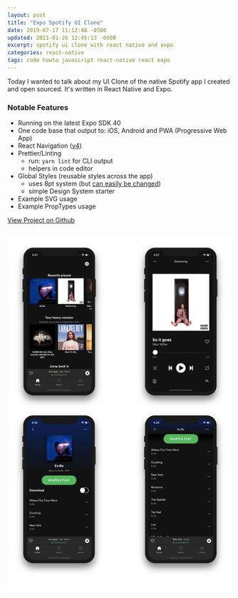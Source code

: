 ```yaml
---
layout: post
title: "Expo Spotify UI Clone"
date: 2019-07-17 11:12:48 -0500
updated: 2021-01-26 12:45:13 -0500
excerpt: spotify ui clone with react native and expo
categories: react-native
tags: code howto javascript react-native react expo
---
```


Today I wanted to talk about my UI Clone of the native Spotify app I created and open sourced. It's written in React Native and Expo.

### Notable Features

- Running on the latest Expo SDK 40
- One code base that output to: iOS, Android and PWA (Progressive Web App)
- React Navigation ([v4](https://reactnavigation.org/docs/4.x/getting-started))
- Prettier/Linting
  - run: `yarn lint` for CLI output
  - helpers in code editor
- Global Styles (reusable styles across the app)
  - uses 8pt system (but [can easily be changed](https://github.com/calebnance/expo-spotify/blob/master/src/constants/globalStyles.js#L4))
  - simple Design System starter
- Example SVG usage
- Example PropTypes usage

<a href="https://github.com/calebnance/expo-spotify" class="btn btn-outline-dark">View Project on Github</a>

<br />

<div class="img-wrapper">
  <img class="img" src="/assets/img/react-native/spotify-ui-clone-react-native.jpg" alt="preview of Spotify UI Clone" title="preview of Spotify UI Clone">
</div>
